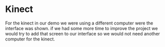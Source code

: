 # Kinect

For the kinect in our demo we were using a different computer were the interface was shown. if we had some more time to improve the project we would try to add that screen to our interface so we would not need another computer for the kinect.


